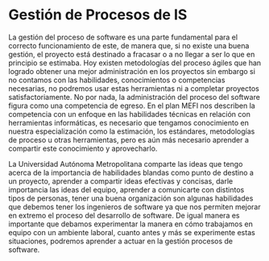 # Gestión de Procesos de IS

La gestión del proceso de software es una parte fundamental para el correcto funcionamiento de este, de manera que, si no existe una buena gestión, el proyecto está destinado a fracasar o a no llegar a ser lo que en principio se estimaba.
Hoy existen metodologías del proceso ágiles que han logrado obtener una mejor administración en los proyectos sin embargo si no contamos con las habilidades, conocimientos o competencias necesarias, no podremos usar estas herramientas ni a completar proyectos satisfactoriamente. No por nada, la administración del proceso del software figura como una competencia de egreso. En el plan MEFI nos describen la competencia con un enfoque en las habilidades técnicas en relación con herramientas informáticas, es necesario que tengamos conocimiento en nuestra especialización como la estimación, los estándares, metodologías de proceso u otras herramientas, pero es aún más necesario aprender a compartir este conocimiento y aprovecharlo. 

La Universidad Autónoma Metropolitana comparte las ideas que tengo acerca de la importancia de habilidades blandas como punto de destino a un proyecto, aprender a compartir ideas efectivas y concisas, darle importancia las ideas del equipo, aprender a comunicarte con distintos tipos de personas, tener una buena organización son algunas habilidades que debemos tener los ingenieros de software ya que nos permiten mejorar en extremo el proceso del desarrollo de software. De igual manera es importante que debamos experimentar la manera en cómo trabajamos en equipo con un ambiente laboral, cuanto antes y más se experimente estas situaciones, podremos aprender a actuar en la gestión procesos de software.
